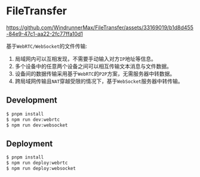 # FileTransfer

https://github.com/WindrunnerMax/FileTransfer/assets/33169019/b1d8d455-84e9-47c1-aa22-2fc77ffa10d1


基于`WebRTC/WebSocket`的文件传输: 

1. 局域网内可以互相发现，不需要手动输入对方`IP`地址等信息。
2. 多个设备中的任意两个设备之间可以相互传输文本消息与文件数据。
3. 设备间的数据传输采用基于`WebRTC`的`P2P`方案，无需服务器中转数据。
4. 跨局域网传输且`NAT`穿越受限的情况下，基于`WebSocket`服务器中转传输。

## Development

```bash
$ pnpm install
$ npm run dev:webrtc
$ npm run dev:websocket
```
## Deployment

```bash 
$ pnpm install
$ npm run deploy:webrtc
$ npm run deploy:websocket
```
